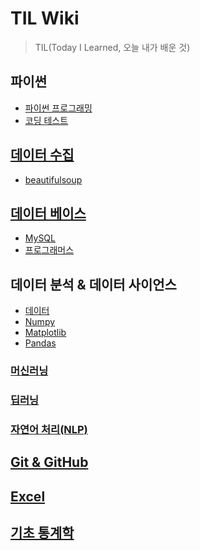 # TIL Wiki
> TIL(Today I Learned, 오늘 내가 배운 것)  
  
## 파이썬
- [파이썬 프로그래밍](https://github.com/trustyourse1f/TIL/tree/master/Python)
- [코딩 테스트](https://github.com/trustyourse1f/TIL/tree/master/Algorithm)
## [데이터 수집](https://github.com/trustyourse1f/TIL/tree/master/Webscraping_basic)
- [beautifulsoup]()
##  [데이터 베이스](https://github.com/trustyourse1f/TIL/tree/master/Database)
- [MySQL](https://github.com/trustyourse1f/TIL/tree/master/Database/%EC%99%95%EC%B4%88%EB%B3%B4%EC%9A%A9!%20%EA%B0%96%EA%B3%A0%20%EB%85%B8%EB%8A%94%20MySQL%20%EB%8D%B0%EC%9D%B4%ED%84%B0%EB%B2%A0%EC%9D%B4%EC%8A%A4%20%EA%B0%95%EC%A2%8C)  
- [프로그래머스](https://github.com/trustyourse1f/TIL/tree/master/Database/%ED%94%84%EB%A1%9C%EA%B7%B8%EB%9E%98%EB%A8%B8%EC%8A%A4)
## 데이터 분석 & 데이터 사이언스
- [데이터](https://github.com/trustyourse1f/TIL/blob/master/Data_Visualization/%EB%8D%B0%EC%9D%B4%ED%84%B0.md)
- [Numpy](https://github.com/trustyourse1f/TIL/blob/master/Data_Visualization/Numpy/Numpy.md)
- [Matplotlib](https://github.com/trustyourse1f/TIL/tree/master/Data_Visualization/Matplotlib) 
- [Pandas](https://github.com/trustyourse1f/TIL/blob/master/Data_Visualization/Pandas/Pandas.md)
  
### [머신러닝](https://github.com/trustyourse1f/TIL/tree/master/Machine_learning)

### [딥러닝](https://github.com/trustyourse1f/TIL/tree/master/Deep_learning)

### [자연어 처리(NLP)](https://github.com/trustyourse1f/TIL/tree/master/NLP)
  
## [Git & GitHub](https://github.com/trustyourse1f/TIL/tree/master/Git)

## [Excel](https://github.com/trustyourse1f/TIL/tree/master/Excel)

## [기초 통계학](https://github.com/trustyourse1f/TIL/tree/master/Basic_Statistics)